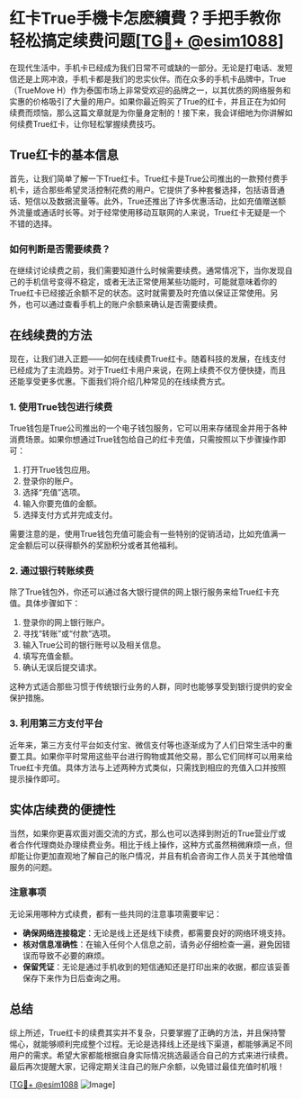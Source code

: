 # 红卡True手機卡怎麽續費？手把手教你轻松搞定续费问题[[TG💪+ @esim1088](https://t.me/s/esim1088)]

在现代生活中，手机卡已经成为我们日常不可或缺的一部分。无论是打电话、发短信还是上网冲浪，手机卡都是我们的忠实伙伴。而在众多的手机卡品牌中，True（TrueMove H）作为泰国市场上非常受欢迎的品牌之一，以其优质的网络服务和实惠的价格吸引了大量的用户。如果你最近购买了True的红卡，并且正在为如何续费而烦恼，那么这篇文章就是为你量身定制的！接下来，我会详细地为你讲解如何续费True红卡，让你轻松掌握续费技巧。

## True红卡的基本信息

首先，让我们简单了解一下True红卡。True红卡是True公司推出的一款预付费手机卡，适合那些希望灵活控制花费的用户。它提供了多种套餐选择，包括语音通话、短信以及数据流量等。此外，True还推出了许多优惠活动，比如充值赠送额外流量或通话时长等。对于经常使用移动互联网的人来说，True红卡无疑是一个不错的选择。

### 如何判断是否需要续费？

在继续讨论续费之前，我们需要知道什么时候需要续费。通常情况下，当你发现自己的手机信号变得不稳定，或者无法正常使用某些功能时，可能就意味着你的True红卡已经接近余额不足的状态。这时就需要及时充值以保证正常使用。另外，也可以通过查看手机上的账户余额来确认是否需要续费。

## 在线续费的方法

现在，让我们进入正题——如何在线续费True红卡。随着科技的发展，在线支付已经成为了主流趋势。对于True红卡用户来说，在网上续费不仅方便快捷，而且还能享受更多优惠。下面我们将介绍几种常见的在线续费方式。

### 1. 使用True钱包进行续费

True钱包是True公司推出的一个电子钱包服务，它可以用来存储现金并用于各种消费场景。如果你想通过True钱包给自己的红卡充值，只需按照以下步骤操作即可：

1. 打开True钱包应用。
2. 登录你的账户。
3. 选择“充值”选项。
4. 输入你要充值的金额。
5. 选择支付方式并完成支付。

需要注意的是，使用True钱包充值可能会有一些特别的促销活动，比如充值满一定金额后可以获得额外的奖励积分或者其他福利。

### 2. 通过银行转账续费

除了True钱包外，你还可以通过各大银行提供的网上银行服务来给True红卡充值。具体步骤如下：

1. 登录你的网上银行账户。
2. 寻找“转账”或“付款”选项。
3. 输入True公司的银行账号以及相关信息。
4. 填写充值金额。
5. 确认无误后提交请求。

这种方式适合那些习惯于传统银行业务的人群，同时也能够享受到银行提供的安全保护措施。

### 3. 利用第三方支付平台

近年来，第三方支付平台如支付宝、微信支付等也逐渐成为了人们日常生活中的重要工具。如果你平时常用这些平台进行购物或其他交易，那么它们同样可以用来给True红卡充值。具体方法与上述两种方式类似，只需找到相应的充值入口并按照提示操作即可。

## 实体店续费的便捷性

当然，如果你更喜欢面对面交流的方式，那么也可以选择到附近的True营业厅或者合作代理商处办理续费业务。相比于线上操作，这种方式虽然稍微麻烦一点，但却能让你更加直观地了解自己的账户情况，并且有机会咨询工作人员关于其他增值服务的问题。

### 注意事项

无论采用哪种方式续费，都有一些共同的注意事项需要牢记：

- **确保网络连接稳定**：无论是线上还是线下续费，都需要良好的网络环境支持。
- **核对信息准确性**：在输入任何个人信息之前，请务必仔细检查一遍，避免因错误而导致不必要的麻烦。
- **保留凭证**：无论是通过手机收到的短信通知还是打印出来的收据，都应该妥善保存下来作为日后查询之用。

## 总结

综上所述，True红卡的续费其实并不复杂，只要掌握了正确的方法，并且保持警惕心，就能够顺利完成整个过程。无论是选择线上还是线下渠道，都能够满足不同用户的需求。希望大家都能根据自身实际情况挑选最适合自己的方式来进行续费。最后再次提醒大家，记得定期关注自己的账户余额，以免错过最佳充值时机哦！

[[TG💪+ @esim1088](https://t.me/s/esim1088) ![Image](https://i.postimg.cc/4NQfJmqS/Snipaste-2025-05-13-00-14-12.png)]